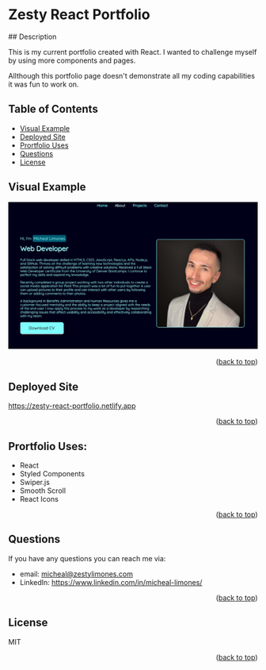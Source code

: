 # Zesty React Portfolio

<div id="top"></div>
## Description

This is my current portfolio created with React. I wanted to challenge myself by using more components and pages.

Allthough this portfolio page doesn't demonstrate all my coding capabilities it was fun to work on.

## Table of Contents

- [Visual Example](#visual-example)
- [Deployed Site](#deployed-site)
- [Prortfolio Uses](#profile-uses)
- [Questions](#questions)
- [License](#license)

## Visual Example

![main page of my portfolio](./src/assets/images/portfolio-screenshot.jpg)

<p align="right">(<a href="#top">back to top</a>)</p>

## Deployed Site

https://zesty-react-portfolio.netlify.app

<p align="right">(<a href="#top">back to top</a>)</p>

## Prortfolio Uses:

- React
- Styled Components
- Swiper.js
- Smooth Scroll
- React Icons

<p align="right">(<a href="#top">back to top</a>)</p>

## Questions

If you have any questions you can reach me via:

- email: micheal@zestylimones.com
- LinkedIn: https://www.linkedin.com/in/micheal-limones/

<p align="right">(<a href="#top">back to top</a>)</p>

## License

MIT

<p align="right">(<a href="#top">back to top</a>)</p>
